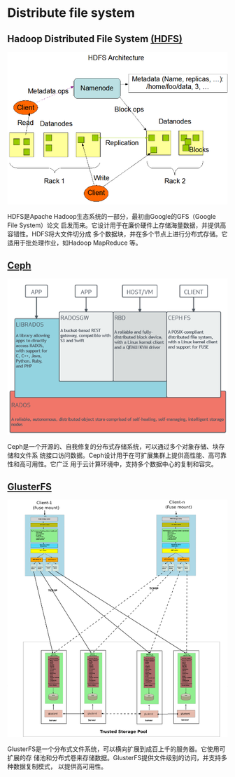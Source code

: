 # Distribute file system

## Hadoop Distributed File System [(HDFS)][hdfs]

![](../../images/tech/filesystem/hdfsarchitecture.gif)

HDFS是Apache Hadoop生态系统的一部分，最初由Google的GFS（Google File System）论文
启发而来。它设计用于在廉价硬件上存储海量数据，并提供高容错性。HDFS将大文件切分成
多个数据块，并在多个节点上进行分布式存储。它适用于批处理作业，如Hadoop MapReduce
等。

## [Ceph][ceph]

![](../../images/tech/filesystem/ceph.webp)

Ceph是一个开源的、自我修复的分布式存储系统，可以通过多个对象存储、块存储和文件系
统接口访问数据。Ceph设计用于在可扩展集群上提供高性能、高可靠性和高可用性。它广泛
用于云计算环境中，支持多个数据中心的复制和容灾。

## [GlusterFS][glusterfs]

![](../../images/tech/filesystem/GlusterFS_Translator_Stack.webp)

GlusterFS是一个分布式文件系统，可以横向扩展到成百上千的服务器。它使用可扩展的存
储池和分布式卷来存储数据。GlusterFS提供文件级别的访问，并支持多种数据复制模式，
以提供高可用性。

[hdfs]: https://hadoop.apache.org/docs/r1.2.1/hdfs_design.html
[ceph]: https://docs.ceph.com/en/quincy/
[glusterfs]: https://docs.gluster.org/en/main/
